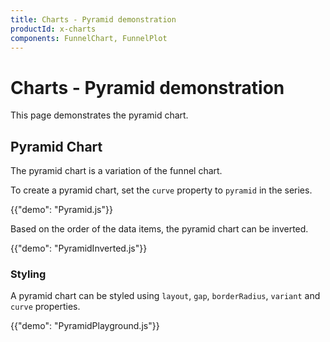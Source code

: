 ```yaml
---
title: Charts - Pyramid demonstration
productId: x-charts
components: FunnelChart, FunnelPlot
---
```


# Charts - Pyramid demonstration

<p class="description">This page demonstrates the pyramid chart.</p>

## Pyramid Chart

The pyramid chart is a variation of the funnel chart.

To create a pyramid chart, set the `curve` property to `pyramid` in the series.

{{"demo": "Pyramid.js"}}

Based on the order of the data items, the pyramid chart can be inverted.

{{"demo": "PyramidInverted.js"}}

### Styling

A pyramid chart can be styled using `layout`, `gap`, `borderRadius`, `variant` and `curve` properties.

{{"demo": "PyramidPlayground.js"}}
